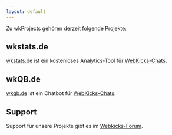 ```yaml
---
layout: default
---
```


Zu wkProjects gehören derzeit folgende Projekte:

## wkstats.de
[wkstats.de](https://wkstats.de) ist ein kostenloses Analytics-Tool für [WebKicks-Chats](https://www.webkicks.de).

## wkQB.de
[wkqb.de](https://wkqb.de) ist ein Chatbot für [WebKicks-Chats](https://www.webkicks.de).

## Support
Support für unsere Projekte gibt es im [Webkicks-Forum](https://webkicks.de/forum/viewforum.php?f=19).